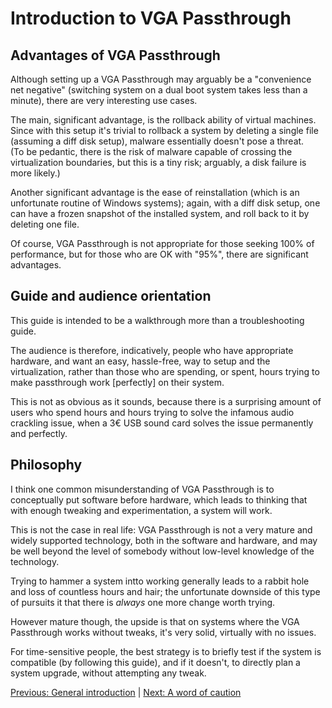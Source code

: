 # Introduction to VGA Passthrough

## Advantages of VGA Passthrough

Although setting up a VGA Passthrough may arguably be a "convenience net negative" (switching system on a dual boot system takes less than a minute), there are very interesting use cases.

The main, significant advantage, is the rollback ability of virtual machines. Since with this setup it's trivial to rollback a system by deleting a single file (assuming a diff disk setup), malware essentially doesn't pose a threat.  
(To be pedantic, there is the risk of malware capable of crossing the virtualization boundaries, but this is a tiny risk; arguably, a disk failure is more likely.)

Another significant advantage is the ease of reinstallation (which is an unfortunate routine of Windows systems); again, with a diff disk setup, one can have a frozen snapshot of the installed system, and roll back to it by deleting one file.

Of course, VGA Passthrough is not appropriate for those seeking 100% of performance, but for those who are OK with "95%", there are significant advantages.

## Guide and audience orientation

This guide is intended to be a walkthrough more than a troubleshooting guide.

The audience is therefore, indicatively, people who have appropriate hardware, and want an easy, hassle-free, way to setup and the virtualization, rather than those who are spending, or spent, hours trying to make passthrough work [perfectly] on their system.

This is not as obvious as it sounds, because there is a surprising amount of users who spend hours and hours trying to solve the infamous audio crackling issue, when a 3€ USB sound card solves the issue permanently and perfectly.

## Philosophy

I think one common misunderstanding of VGA Passthrough is to conceptually put software before hardware, which leads to thinking that with enough tweaking and experimentation, a system will work.

This is not the case in real life: VGA Passthrough is not a very mature and widely supported technology, both in the software and hardware, and  may be well beyond the level of somebody without low-level knowledge of the technology.

Trying to hammer a system intto working generally leads to a rabbit hole and loss of countless hours and hair; the unfortunate downside of this type of pursuits it that there is *always* one more change worth trying.

However mature though, the upside is that on systems where the VGA Passthrough works without tweaks, it's very solid, virtually with no issues.

For time-sensitive people, the best strategy is to briefly test if the system is compatible (by following this guide), and if it doesn't, to directly plan a system upgrade, without attempting any tweak.

[Previous: General introduction](README.md) | [Next: A word of caution](2_A_WORD_OF_CAUTION.md)
